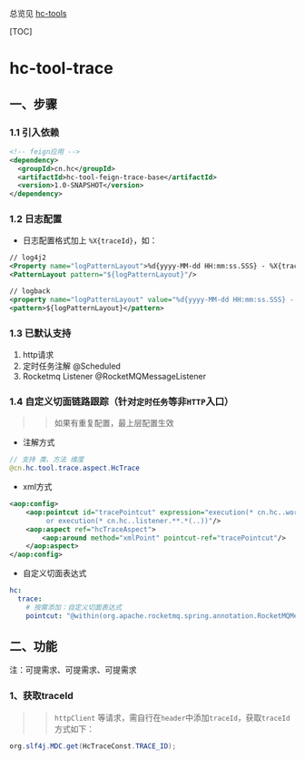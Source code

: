 总览见 [hc-tools](../README.md)

[TOC]

# hc-tool-trace

## 一、步骤
### 1.1 引入依赖
```xml
<!-- feign应用 -->
<dependency>
  <groupId>cn.hc</groupId>
  <artifactId>hc-tool-feign-trace-base</artifactId>
  <version>1.0-SNAPSHOT</version>
</dependency>
```

### 1.2 日志配置
* 日志配置格式加上 `%X{traceId}`，如：
```xml
// log4j2
<Property name="logPatternLayout">%d{yyyy-MM-dd HH:mm:ss.SSS} - %X{traceId} %X{PFTID} [%t] %-5level %logger{1.}:%L -%msg%n</Property>
<PatternLayout pattern="${logPatternLayout}"/>

// logback
<property name="logPatternLayout" value="%d{yyyy-MM-dd HH:mm:ss.SSS} - %X{traceId} %X{PFTID} [%t] %-5level %logger{1.}:%L -%msg%n"/>
<pattern>${logPatternLayout}</pattern>
```

### 1.3 已默认支持
1. http请求
2. 定时任务注解 @Scheduled
3. Rocketmq Listener @RocketMQMessageListener

### 1.4 自定义切面链路跟踪（针对`定时任务`等非`HTTP`入口）
>> 如果有重复配置，最上层配置生效
* 注解方式
```java
// 支持 类、方法 维度
@cn.hc.tool.trace.aspect.HcTrace
```

* xml方式
```xml
<aop:config>
    <aop:pointcut id="tracePointcut" expression="execution(* cn.hc..worker.**.*(..))
         or execution(* cn.hc..listener.**.*(..))"/>
    <aop:aspect ref="hcTraceAspect">
        <aop:around method="xmlPoint" pointcut-ref="tracePointcut"/>
    </aop:aspect>
</aop:config>
```

* 自定义切面表达式
```yaml
hc:
  trace:
    # 按需添加：自定义切面表达式
    pointcut: "@within(org.apache.rocketmq.spring.annotation.RocketMQMessageListener) || @annotation(org.springframework.scheduling.annotation.Scheduled)"
```

## 二、功能

注：可提需求、可提需求、可提需求

### 1、获取traceId
>> `httpClient` 等请求，需自行在`header`中添加`traceId`，获取`traceId`方式如下：
```java
org.slf4j.MDC.get(HcTraceConst.TRACE_ID);
```
